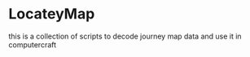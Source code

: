 # LocateyMap
this is a collection of scripts to decode journey map data and use it in computercraft
